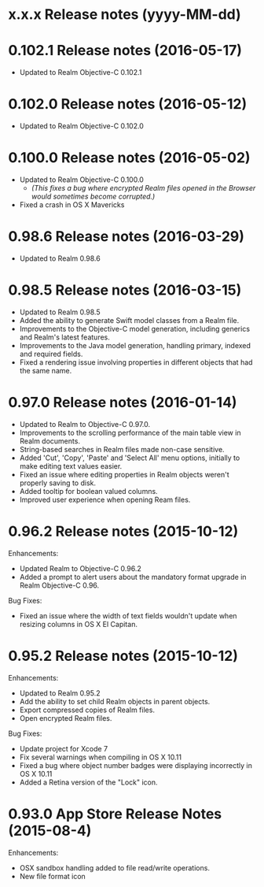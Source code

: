 x.x.x Release notes (yyyy-MM-dd)
=============================================================

0.102.1 Release notes (2016-05-17)
=============================================================
* Updated to Realm Objective-C 0.102.1

0.102.0 Release notes (2016-05-12)
=============================================================
* Updated to Realm Objective-C 0.102.0

0.100.0 Release notes (2016-05-02)
=============================================================
* Updated to Realm Objective-C 0.100.0
  * *(This fixes a bug where encrypted Realm files opened in the Browser would sometimes become corrupted.)*
* Fixed a crash in OS X Mavericks

0.98.6 Release notes (2016-03-29)
=============================================================
* Updated to Realm 0.98.6

0.98.5 Release notes (2016-03-15)
=============================================================
* Updated to Realm 0.98.5
* Added the ability to generate Swift model classes from a Realm file.
* Improvements to the Objective-C model generation, including generics and Realm's latest features.
* Improvements to the Java model generation, handling primary, indexed and required fields.
* Fixed a rendering issue involving properties in different objects that had the same name.

0.97.0 Release notes (2016-01-14)
=============================================================
* Updated to Realm to Objective-C 0.97.0.
* Improvements to the scrolling performance of the main table view in Realm documents.
* String-based searches in Realm files made non-case sensitive.
* Added 'Cut', 'Copy', 'Paste' and 'Select All' menu options, initially to make editing text values easier.
* Fixed an issue where editing properties in Realm objects weren't properly saving to disk.
* Added tooltip for boolean valued columns.
* Improved user experience when opening Ream files.

0.96.2 Release notes (2015-10-12)
=============================================================
Enhancements:
* Updated Realm to Objective-C 0.96.2
* Added a prompt to alert users about the mandatory format upgrade in Realm Objective-C 0.96.

Bug Fixes:
* Fixed an issue where the width of text fields wouldn't update when resizing columns in OS X El Capitan.

0.95.2 Release notes (2015-10-12)
=============================================================
Enhancements:
* Updated to Realm 0.95.2
* Add the ability to set child Realm objects in parent objects.
* Export compressed copies of Realm files.
* Open encrypted Realm files.

Bug Fixes:
* Update project for Xcode 7
* Fix several warnings when compiling in OS X 10.11
* Fixed a bug where object number badges were displaying incorrectly in OS X 10.11
* Added a Retina version of the "Lock" icon.

0.93.0 App Store Release Notes (2015-08-4)
=============================================================
Enhancements:
* OSX sandbox handling added to file read/write operations.
* New file format icon
